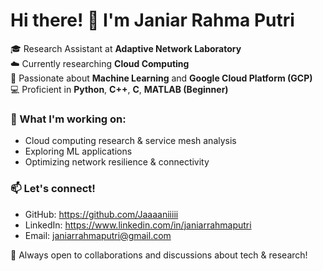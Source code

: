 # Hi there! 👋 I'm Janiar Rahma Putri  

🎓 Research Assistant at **Adaptive Network Laboratory**  
☁️ Currently researching **Cloud Computing**  
🤖 Passionate about **Machine Learning** and **Google Cloud Platform (GCP)**  
💻 Proficient in **Python**, **C++**,  **C**, **MATLAB (Beginner)**

### 🔭 What I'm working on:  
- Cloud computing research & service mesh analysis  
- Exploring ML applications 
- Optimizing network resilience & connectivity  

### 📫 Let's connect!  
- GitHub: https://github.com/Jaaaaniiiii
- LinkedIn: https://www.linkedin.com/in/janiarrahmaputri
- Email: janiarrahmaputri@gmail.com  

🚀 Always open to collaborations and discussions about tech & research!
